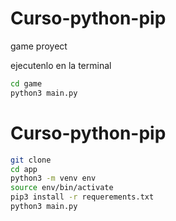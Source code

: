 # Curso-python-pip
 game proyect


ejecutenlo en la terminal

```sh
cd game
python3 main.py
```
# Curso-python-pip
```sh
git clone
cd app
python3 -m venv env
source env/bin/activate
pip3 install -r requerements.txt
python3 main.py
